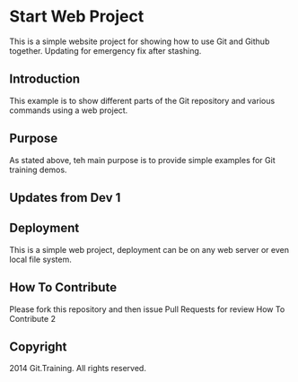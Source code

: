 # Start Web Project

This is a simple website project for showing how to use Git and Github together. Updating for emergency fix after stashing.

## Introduction

This example is to show different parts of the Git repository and various commands using a web project.

## Purpose

As stated above, teh main purpose is to provide simple examples for Git training demos.

## Updates from Dev 1

## Deployment

This is a simple web project, deployment can be on any web server or even local file system.

## How To Contribute

Please fork this repository and then issue Pull Requests for review
How To Contribute 2

## Copyright

2014 Git.Training. All rights reserved.
